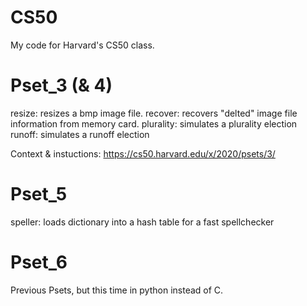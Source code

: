 # CS50
My code for Harvard's CS50 class.

# Pset_3 (& 4)
resize: resizes a bmp image file.
recover: recovers "delted" image file information from memory card.
plurality: simulates a plurality election
runoff: simulates a runoff election

Context & instuctions: https://cs50.harvard.edu/x/2020/psets/3/

# Pset_5
speller: loads dictionary into a hash table for a fast spellchecker

# Pset_6
Previous Psets, but this time in python instead  of C.


